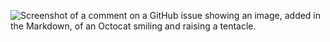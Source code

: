 ![Screenshot of a comment on a GitHub issue showing an image, added in the Markdown, of an Octocat smiling and raising a tentacle.](C:\Users\Admin\Pictures\Screenshots\calculator.png)
